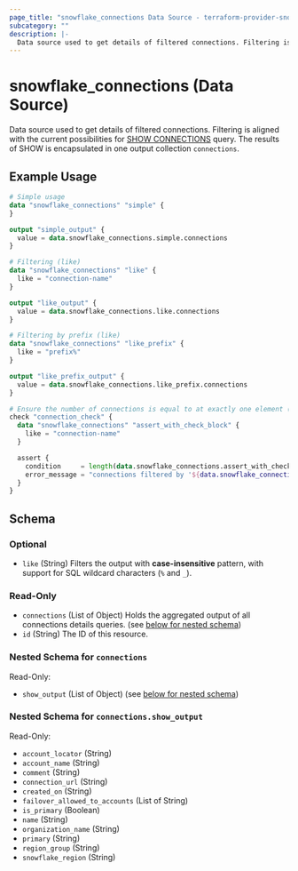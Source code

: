 ```yaml
---
page_title: "snowflake_connections Data Source - terraform-provider-snowflake"
subcategory: ""
description: |-
  Data source used to get details of filtered connections. Filtering is aligned with the current possibilities for SHOW CONNECTIONS https://docs.snowflake.com/en/sql-reference/sql/show-connections query. The results of SHOW is encapsulated in one output collection connections.
---
```


# snowflake_connections (Data Source)

Data source used to get details of filtered connections. Filtering is aligned with the current possibilities for [SHOW CONNECTIONS](https://docs.snowflake.com/en/sql-reference/sql/show-connections) query. The results of SHOW is encapsulated in one output collection `connections`.

## Example Usage

```terraform
# Simple usage
data "snowflake_connections" "simple" {
}

output "simple_output" {
  value = data.snowflake_connections.simple.connections
}

# Filtering (like)
data "snowflake_connections" "like" {
  like = "connection-name"
}

output "like_output" {
  value = data.snowflake_connections.like.connections
}

# Filtering by prefix (like)
data "snowflake_connections" "like_prefix" {
  like = "prefix%"
}

output "like_prefix_output" {
  value = data.snowflake_connections.like_prefix.connections
}

# Ensure the number of connections is equal to at exactly one element (with the use of check block)
check "connection_check" {
  data "snowflake_connections" "assert_with_check_block" {
    like = "connection-name"
  }

  assert {
    condition     = length(data.snowflake_connections.assert_with_check_block.connections) == 1
    error_message = "connections filtered by '${data.snowflake_connections.assert_with_check_block.like}' returned ${length(data.snowflake_connections.assert_with_check_block.connections)} connections where one was expected"
  }
}
```

<!-- schema generated by tfplugindocs -->
## Schema

### Optional

- `like` (String) Filters the output with **case-insensitive** pattern, with support for SQL wildcard characters (`%` and `_`).

### Read-Only

- `connections` (List of Object) Holds the aggregated output of all connections details queries. (see [below for nested schema](#nestedatt--connections))
- `id` (String) The ID of this resource.

<a id="nestedatt--connections"></a>
### Nested Schema for `connections`

Read-Only:

- `show_output` (List of Object) (see [below for nested schema](#nestedobjatt--connections--show_output))

<a id="nestedobjatt--connections--show_output"></a>
### Nested Schema for `connections.show_output`

Read-Only:

- `account_locator` (String)
- `account_name` (String)
- `comment` (String)
- `connection_url` (String)
- `created_on` (String)
- `failover_allowed_to_accounts` (List of String)
- `is_primary` (Boolean)
- `name` (String)
- `organization_name` (String)
- `primary` (String)
- `region_group` (String)
- `snowflake_region` (String)
